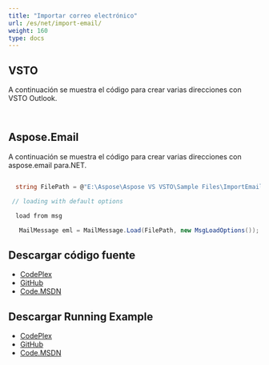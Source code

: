 ```yaml
---
title: "Importar correo electrónico"
url: /es/net/import-email/
weight: 160
type: docs
---
```



## **VSTO**
A continuación se muestra el código para crear varias direcciones con VSTO Outlook.

``` cs



```
## **Aspose.Email**
A continuación se muestra el código para crear varias direcciones con aspose.email para.NET.

``` cs

  string FilePath = @"E:\Aspose\Aspose VS VSTO\Sample Files\ImportEmail.msg"; 

 // loading with default options

  load from msg

   MailMessage eml = MailMessage.Load(FilePath, new MsgLoadOptions());

```
## **Descargar código fuente**
- [CodePlex](https://asposeemailvsto.codeplex.com/SourceControl/latest#Code)
- [GitHub](https://github.com/aspose-email/Aspose.Email-for-.NET/tree/master/Plugins/Aspose.Email%20Vs%20VSTO%20Outlook/Code%20Comparison%20of%20Common%20Features/Import%20Email)
- [Code.MSDN](https://code.msdn.microsoft.com/Code-Comparison-of-common-4e0f39b8/view/SourceCode#content)
## **Descargar Running Example**
- [CodePlex](https://asposeemailvsto.codeplex.com/releases/view/620910)
- [GitHub](https://github.com/aspose-email/Aspose.Email-for-.NET/releases/tag/AsposeEmailVsVSTOv1.2)
- [Code.MSDN](https://code.msdn.microsoft.com/Code-Comparison-of-common-4e0f39b8)

